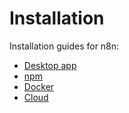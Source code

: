 # Installation

Installation guides for n8n:

* [Desktop app](/hosting/installation/desktop-app/)
* [npm](/hosting/installation/npm/)
* [Docker](/hosting/installation/docker/)
* [Cloud](/hosting/installation/cloud/)
